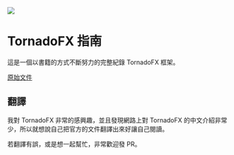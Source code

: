 ![](https://github.com/edvin/tornadofx/blob/master/graphics/tornado-fx-logo.png?raw=true)

# TornadoFX 指南

這是一個以書籍的方式不斷努力的完整紀錄 TornadoFX 框架。

[原始文件](https://edvin.gitbooks.io/tornadofx-guide/)

## 翻譯

我對 TornadoFX 非常的感興趣，並且發現網路上對 TornadoFX 的中文介紹非常少，所以就想說自己把官方的文件翻譯出來好讓自己閱讀。

若翻譯有誤，或是想一起幫忙，非常歡迎發 PR。
